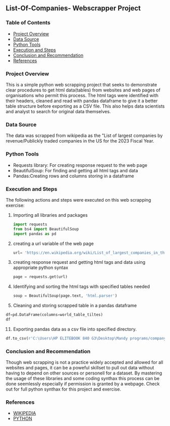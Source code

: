 ## List-Of-Companies- Webscrapper Project

### Table of Contents
- [Project Overview](#project-overview)
- [Data Source](#data-source)
- [Python Tools](#python-tools)
- [Execution and Steps](#execution-and-steps)
- [Conclusion and Recommendation](#conclusion-and-recommendation)
- [References](#references)

### Project Overview
This is a simple python web scrapping project that seeks to demonstrate clear procedures to get html data(tables) from websites and web pages of organisations who permit this process. The html tags were identified with their headers, cleaned and read with pandas dataframe to give it a better table structure before exporting as a CSV file. This also helps data scientists and analyst to search for original data themselves.

### Data Source
The data was scrapped from wikipedia as the "List of largest companies by revenue/Publickly traded companies in the US for the 2023 Fiscal Year.

### Python Tools
- Requests library: For creating response request to the web page
- BeautifulSoup: For finding and getting all html tags and data
- Pandas:Creating rows and columns storing in a dataframe
### Execution and Steps
The following actions and steps were executed on this web scrapping exercise:
1. Importing all libraries and packages
   ```Python
   import requests
   from bs4 import BeautifulSoup
   import pandas as pd
   ```
3. creating a url variable of the web page
   ```python
   url= 'https://en.wikipedia.org/wiki/List_of_largest_companies_in_the_United_States_by_revenue'
   ```
5. creating response request and getting html tags and data using appropriate python syntax
   ```python
   page = requests.get(url)
   ```
7. Identifying and sorting the html tags with specified tables needed
   ```python
   soup = BeautifulSoup(page.text, 'html.parser')
   ```
9. Cleaning and storing scrapped table in a pandas dataframe
  ```python
  df=pd.DataFrame(columns=world_table_tiltes)
  df
  ```
11. Exporting pandas data as a csv file into specified directory.
   ```python
   df.to_csv(r'C:\Users\HP ELITEBOOK 840 G3\Desktop\Mandy programs/company.csv', index=False)
   ```
### Conclusion and Recommendation
Though web scrapping is not a practice widely accepted and allowed for all websites and pages, it can be a poweful skillset to pull out data without having to depend on other sources or personell for a dataset. By mastering the usage of these libraries and some coding synthax this process can be done seemlessly especially if permission is granted by a webpage. Check out for full python synthax for this project and exercise.

### References
- [WIKIPEDIA](https://en.wikipedia.org/wiki/List_of_largest_companies_in_the_United_States_by_revenue)
- [PYTHON](https://www.python.org/)




